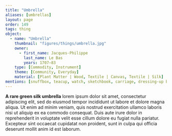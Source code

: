 ```yaml
---
title: "Umbrella"
aliases: [umbrellas]
layout: page
order: 149
tags: thing
object:
  - name: "Umbrella"
    thumbnail: "figures/things/umbrella.jpg"
    owner:
      - first_name: Jacques-Philippe
        last_name: Le Bas
        years: 1707–83
    type: [Commodity, Instrument]
    theme: [Community, Everyday]
    material: [Plant Matter | Wood, Textile | Canvas, Textile | Silk]
mentions: [snuffbox, teacup, watch, sketchbook, carriage, dressing-up box]
---
```


**A rare green silk umbrella** lorem ipsum dolor sit amet, consectetur adipiscing elit, sed do eiusmod tempor incididunt ut labore et dolore magna aliqua. Ut enim ad minim veniam, quis nostrud exercitation ullamco laboris nisi ut aliquip ex ea commodo consequat. Duis aute irure dolor in reprehenderit in voluptate velit esse cillum dolore eu fugiat nulla pariatur. Excepteur sint occaecat cupidatat non proident, sunt in culpa qui officia deserunt mollit anim id est laborum.